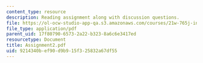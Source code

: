 ```yaml
---
content_type: resource
description: Reading assignment along with discussion questions.
file: https://ol-ocw-studio-app-qa.s3.amazonaws.com/courses/21w-765j-interactive-and-non-linear-narrative-theory-and-practice-spring-2004/9214340bef90d9b915f325832a67df55_Assignment2.pdf
file_type: application/pdf
parent_uid: 17f80790-6573-2a22-b323-8a6c6e3417ed
resourcetype: Document
title: Assignment2.pdf
uid: 9214340b-ef90-d9b9-15f3-25832a67df55
---
```

